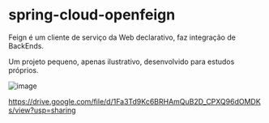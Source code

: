 # spring-cloud-openfeign
Feign é um cliente de serviço da Web declarativo, faz integração de BackEnds.

Um projeto pequeno, apenas ilustrativo, desenvolvido para estudos próprios.


![image](https://user-images.githubusercontent.com/35778150/222961380-00ac0f79-987c-4866-b05f-0af1a3621925.png)



https://drive.google.com/file/d/1Fa3Td9Kc6BRHAmQuB2D_CPXQ96dOMDKs/view?usp=sharing
